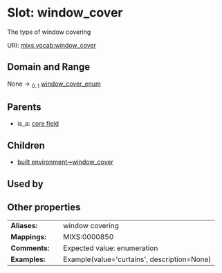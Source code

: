 
# Slot: window_cover


The type of window covering

URI: [mixs.vocab:window_cover](https://w3id.org/mixs/vocab/window_cover)


## Domain and Range

None &#8594;  <sub>0..1</sub> [window_cover_enum](window_cover_enum.md)

## Parents

 *  is_a: [core field](core_field.md)

## Children

 *  [built environment➞window_cover](built_environment_window_cover.md)

## Used by


## Other properties

|  |  |  |
| --- | --- | --- |
| **Aliases:** | | window covering |
| **Mappings:** | | MIXS:0000850 |
| **Comments:** | | Expected value: enumeration |
| **Examples:** | | Example(value='curtains', description=None) |

